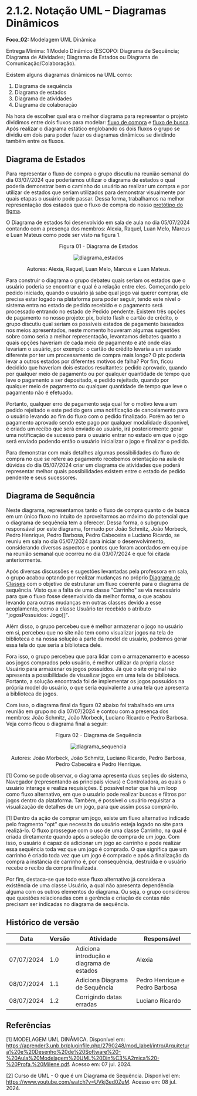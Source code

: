 # 2.1.2. Notação UML – Diagramas Dinâmicos

**Foco_02:** Modelagem UML Dinâmica

Entrega Mínima: 1 Modelo Dinâmico (ESCOPO: Diagrama de Sequência; Diagrama de Atividades; Diagrama de Estados ou Diagrama de Comunicação/Colaboração).

Existem alguns diagramas dinâmicos na UML como: 

1. Diagrama de sequência
2. Diagrama de estados
3. Diagrama de atividades
4. Diagrama de colaboração

Na hora de escolher qual era o melhor diagrama para representar o projeto dividimos entre dois fluxos para modelar: [fluxo de compra](../Base/1.2.ProcessosMetodologiasAbordagens?id=bpmn-do-fluxo-de-compra) e [fluxo de busca](../Base/1.2.ProcessosMetodologiasAbordagens?id=bpmn-da-busca-de-jogos). Após realizar o diagrama estático englobando os dois fluxos o grupo se dividiu em dois para poder fazer os diagramas dinâmicos se dividindo também entre os fluxos.

## Diagrama de Estados

Para representar o fluxo de compra o grupo discutiu na reunião semanal do dia 03/07/2024 que poderíamos utilizar o diagrama de estados o qual poderia demonstrar bem o caminho do usuário ao realizar um compra e por utilizar de estados que seriam utilizados para demonstrar visualmente por quais etapas o usuário pode passar. Dessa forma, trabalhamos na melhor representação dos estados que o fluxo de compra do nosso [protótipo do figma](../Base/1.4.4.Prototipar.md).

O Diagrama de estados foi desenvolvido em sala de aula no dia 05/07/2024 contando com a presença dos membros: Alexia, Raquel, Luan Melo, Marcus e Luan Mateus como pode ser visto na figura 1.

<center>Figura 01 - Diagrama de Estados </center>

<center>

![diagrama_estados](../assets/diagrama_estados.png)

</center>

<div style="text-align:center;">
Autores: Alexia, Raquel, Luan Melo, Marcus e Luan Mateus.
</div>

Para construir o diagrama o grupo debateu quais seriam os estados que o usuário poderia se encontrar e qual é a relação entre eles. Começando pelo pedido iniciado, quando o usuário já sabe qual jogo vai querer comprar, ele precisa estar logado na plataforma para poder seguir, tendo este nível o sistema entra no estado de pedido recebido e o pagamento será processado entrando no estado de Pedido pendente. Existem três opções de pagamento no nosso projeto: pix, boleto flash e cartão de crédito, o grupo discutiu qual seriam os possíveis estados de pagamento baseados nos meios apresentados, neste momento houveram algumas sugestões sobre como seria a melhor representação, levantamos debates quanto a quais opções haveriam de cada meio de pagamento e até onde elas levariam o usuário, por exemplo: o cartão de crédito levaria a um estado diferente por ter um processamento de compra mais longo? O pix poderia levar a outros estados por diferentes motivos de falha? Por fim, ficou decidido que haveriam dois estados resultantes: pedido aprovado, quando por qualquer meio de pagamento ou por qualquer quantidade de tempo que leve o pagamento a ser depositado, e pedido rejeitado, quando por qualquer meio de pagamento ou qualquer quantidade de tempo que leve o pagamento não é efetuado.

Portanto, qualquer erro de pagamento seja qual for o motivo leva a um pedido rejeitado e este pedido gera uma notificação de cancelamento para o usuário levando ao fim do fluxo com o pedido finalizado. Porém ao ter o pagamento aprovado sendo este pago por qualquer modalidade disponível, é criado um recibo que será enviado ao usuário, irá posteriormente gerar uma notificação de sucesso para o usuário entrar no estado em que o jogo será enviado podendo então o usuário inicializar o jogo e finalizar o pedido.

Para demonstrar com mais detalhes algumas possibilidades do fluxo de compra no que se refere ao pagamento recebemos orientação na aula de dúvidas do dia 05/07/2024 criar um diagrama de atividades que poderá representar melhor quais possibilidades existem entre o estado de pedido pendente e seus sucessores.

## Diagrama de Sequência
Neste diagrama, representamos tanto o fluxo de compra quanto o de busca em um único fluxo no intuito de aproveitarmos ao máximo do potencial que o diagrama de sequência tem a oferecer. Dessa forma, o subgrupo responsável por este diagrama, formado por João Schmitz, João Morbeck, Pedro Henrique, Pedro Barbosa, Pedro Cabeceira e Luciano Ricardo, se reuniu em sala no dia 05/07/2024 para iniciar o desenvolvimento, considerando diversos aspectos e pontos que foram acordados em equipe na reunião semanal que ocorreu no dia 03/07/2024 e que foi citada anteriormente.  

Após diversas discussões e sugestões levantadas pela professora em sala, o grupo acabou optando por realizar mudanças no próprio [Diagrama de Classes](../Modelagem/2.1.1.UMLEstaticos.md) com o objetivo de estruturar um fluxo coerente para o diagrama de sequência. Visto que a falta de uma classe "Carrinho" se via necessário para que o fluxo fosse desenvolvido da melhor forma, o que acabou levando para outras mudanças em outras classes devido a esse acoplamento, como a classe Usuário ter recebido o atributo "jogosPossuidos: Jogo[]". 

Além disso, o grupo percebeu que é melhor armazenar o jogo no usuário em si, percebeu que no site não tem como visualizar jogos na tela de biblioteca e na nossa solução a parte da model de usuário, podemos gerar essa tela do que seria a biblioteca dele.

Fora isso, o grupo percebeu que para lidar com o armazenamento e acesso aos jogos comprados pelo usuário, é melhor utilizar da própria classe Usuário para armazenar os jogos possuídos. Já que o site original não apresenta a possibilidade de visualizar jogos em uma tela de biblioteca. Portanto, a solução encontrada foi de implementar os jogos possuídos na própria model do usuário, o que seria equivalente a uma tela que apresenta a biblioteca de jogos.

Com isso, o diagrama final da figura 02 abaixo foi trabalhado em uma reunião em grupo no dia 07/07/2024 e contou com a presença dos membros: João Schmitz, João Morbeck, Luciano Ricardo e Pedro Barbosa. Veja como ficou o diagrama final a seguir:

<center> Figura 02 - Diagrama de Sequência </center>

<center>

![diagrama_sequencia](../assets/diagrama_sequencia.png)

</center>
<div style="text-align:center;">
Autores: João Morbeck, João Schmitz, Luciano Ricardo, Pedro Barbosa, Pedro Cabeceira e Pedro Henrique.
</div>

[1] Como se pode observar, o diagrama apresenta duas seções do sistema, Navegador (representando as principais views) e Controladora, as quais o usuário interage e realiza requisições. É possível notar que há um loop como fluxo alternativo, em que o usuário pode realizar buscas e filtros por jogos dentro da plataforma. Também, é possível o usuário requisitar a visualização de detalhes de um jogo, para que assim possa comprá-lo.

[1] Dentro da ação de comprar um jogo, existe um fluxo alternativo indicado pelo fragmento "opt" que necessita do usuário esteja logado no site para realizá-lo. O fluxo prossegue com o uso de uma classe Carrinho, na qual é criada diretamente quando após a seleção de compra de um jogo. Com isso, o usuário é capaz de adicionar um jogo ao carrinho e pode realizar essa sequência toda vez que um jogo é comprado. O que significa que um carrinho é criado toda vez que um jogo é comprado e após a finalização da compra a instância de carrinho é, por consequência, destruída e o usuário recebe o recibo da compra finalizada. 

Por fim, destaca-se que todo esse fluxo alternativo já considera a existência de uma classe Usuário, a qual não apresenta dependência alguma com os outros elementos do diagrama. Ou seja, o grupo considerou que questões relacionadas com a gerência e criação de contas não precisam ser indicadas no diagrama de sequência.

## Histórico de versão

| Data       | Versão | Atividade                                 | Responsável                    |
| ---------- | ------ | ----------------------------------------- | ------------------------------ |
| 07/07/2024 | 1.0    | Adiciona introdução e diagrama de estados | Alexia                         |
| 08/07/2024 | 1.1    | Adiciona Diagrama de Sequência            | Pedro Henrique e Pedro Barbosa |
| 08/07/2024 | 1.2    | Corrigindo datas erradas                  | Luciano Ricardo                |
## Referências

[1] MODELAGEM UML DINÂMICA. Disponível em: <https://aprender3.unb.br/pluginfile.php/2790248/mod_label/intro/Arquitetura%20e%20Desenho%20de%20Software%20-%20Aula%20Modelagem%20UML%20Din%C3%A2mica%20-%20Profa.%20Milene.pdf>. Acesso em: 07 jul. 2024.

[2] Curso de UML - O que é um Diagrama de Sequência. Disponível em: <https://www.youtube.com/watch?v=UVkj3ed0ZuM>. Acesso em: 08 jul. 2024.
